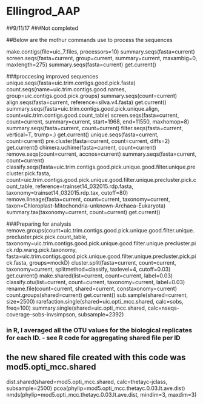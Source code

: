 # Ellingrod_AAP
##9/11/17
###Not completed

##Below are the mothur commands use to process the sequences

make.contigs(file=uic_7.files, processors=10)
summary.seqs(fasta=current)
screen.seqs(fasta=current, group=current, summary=current, maxambig=0, maxlength=275)
summary.seqs(fasta=current)
get.current()

###proccesing improved sequences
unique.seqs(fasta=uic.trim.contigs.good.pick.fasta)
count.seqs(name=uic.trim.contigs.good.names, group=uic.contigs.good.pick.groups)
summary.seqs(count=current)
align.seqs(fasta=current, reference=silva.v4.fasta)
get.current()
summary.seqs(fasta=uic.trim.contigs.good.pick.unique.align, count=uic.trim.contigs.good.count_table)
screen.seqs(fasta=current, count=current, summary=current, start=1968, end=11550, maxhomop=8)
summary.seqs(fasta=current, count=current)
filter.seqs(fasta=current, vertical=T, trump=.)
get.current()
unique.seqs(fasta=current, count=current)
pre.cluster(fasta=current, count=current, diffs=2)
get.current()
chimera.uchime(fasta=current, count=current)
remove.seqs(count=current, accnos=current)
summary.seqs(fasta=current, count=current)
classify.seqs(fasta=uic.trim.contigs.good.pick.unique.good.filter.unique.precluster.pick.fasta, count=uic.trim.contigs.good.pick.unique.good.filter.unique.precluster.pick.count_table, reference=trainset14_032015.rdp.fasta, taxonomy=trainset14_032015.rdp.tax, cutoff=80)
remove.lineage(fasta=current, count=current, taxonomy=current, taxon=Chloroplast-Mitochondria-unknown-Archaea-Eukaryota)
summary.tax(taxonomy=current, count=current)
get.current()

###Preparing for analysis
remove.groups(count=uic.trim.contigs.good.pick.unique.good.filter.unique.precluster.pick.pick.count_table, taxonomy=uic.trim.contigs.good.pick.unique.good.filter.unique.precluster.pick.rdp.wang.pick.taxonomy, fasta=uic.trim.contigs.good.pick.unique.good.filter.unique.precluster.pick.pick.fasta, groups=mockD)
cluster.split(fasta=current, count=current, taxonomy=current, splitmethod=classify, taxlevel=4, cutoff=0.03)
get.current()
make.shared(list=current, count=current, label=0.03)
classify.otu(list=current, count=current, taxonomy=current, label=0.03)
rename.file(count=current, shared=current, constaxonomy=current)
count.groups(shared=current)
get.current()
sub.sample(shared=current, size=2500)
rarefaction.single(shared=uic.opti_mcc.shared, calc=sobs, freq=100)
summary.single(shared=uic.opti_mcc.shared, calc=nseqs-coverage-sobs-invsimpson, subsample=2392)


### in R, I averaged all the OTU values for the biological replicates for each ID. - see R code for aggregating shared file per ID
## the new shared file created with this code was mod5.opti_mcc.shared
dist.shared(shared=mod5.opti_mcc.shared, calc=thetayc-jclass, subsample=2500)
pcoa(phylip=mod5.opti_mcc.thetayc.0.03.lt.ave.dist)
nmds(phylip=mod5.opti_mcc.thetayc.0.03.lt.ave.dist, mindim=3, maxdim=3)

